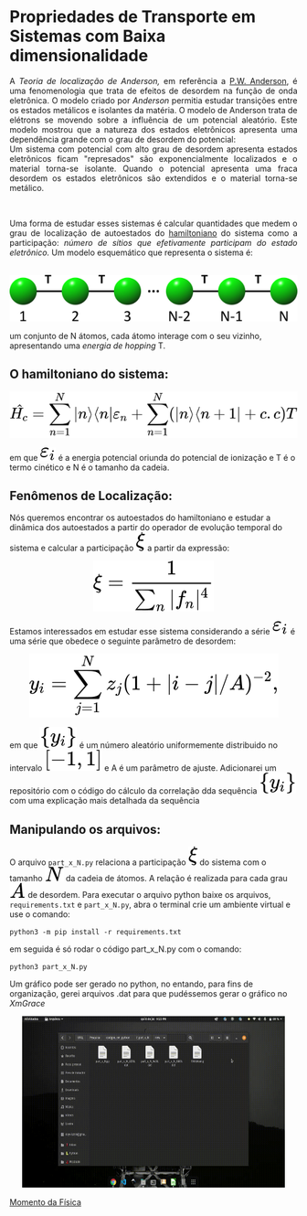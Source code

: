 # Propriedades de Transporte em Sistemas com Baixa dimensionalidade

<div style="text-align: justify">

<p>
A <em>Teoria de localização de Anderson,</em> em referência a <a class="gat" href="https://pt.wikipedia.org/wiki/Philip_Warren_Anderson" title="P.W. Anderson" data-cat="related-question">P.W. Anderson</a>, é uma fenomenologia que trata de efeitos de desordem na função de onda eletrônica. O modelo criado por <em> Anderson</em> permitia estudar transições entre os estados metálicos e isolantes da matéria. O modelo de Anderson trata de elétrons se movendo sobre a influência de um potencial aleatório. Este modelo mostrou que a natureza dos estados eletrônicos apresenta uma dependência grande com o grau de desordem do potencial: <br>
Um sistema com potencial com alto grau de desordem apresenta estados eletrônicos ficam "represados" são exponencialmente localizados e o material torna-se isolante. Quando o potencial apresenta uma fraca desordem os estados eletrônicos são extendidos e o material torna-se metálico. 
</p><br>
<p>
Uma forma de estudar esses sistemas é calcular quantidades que medem o grau de localização de autoestados do <a class="gat" href="https://pt.wikipedia.org/wiki/Sistema_hamiltoniano" title="sistema hamiltoniano" data-cat="related-question">hamiltoniano</a> do sistema como a participação: <em>número de sítios que efetivamente participam do estado eletrônico.</em> Um modelo esquemático que representa o sistema é:
</p>
</div>

<p align="center">
<br>
<img src="img/canalSimples.png"/>
<br>
</p>

um conjunto de N átomos, cada átomo interage com o seu vizinho, apresentando uma *energia de hopping* T.

## O hamiltoniano do sistema:

<div align='center'>
<img src="img/hamiltonian.svg">
</div>

em que  <img src="img/e_i.svg"> é a energia potencial oriunda do potencial de ionização e 
T é o termo cinético e N é o tamanho da cadeia.

## Fenômenos de Localização:

Nós queremos encontrar os autoestados do hamiltoniano e estudar a dinâmica dos autoestados a partir do operador de evolução temporal do sistema e calcular a participação <img src="img/x_i.svg"> a partir da expressão:

<div align='center'>
<img src="img/part.svg">
</div>


Estamos interessados em estudar esse sistema considerando a série 
<img src="img/e_i.svg"> é uma série que obedece o seguinte parâmetro de desordem:

<div align='center'>
<img src="img/autocorr.svg">
</div>

em que <img src="img/y_i.svg"> é um número aleatório uniformemente distribuido no intervalo 
<img src="img/intervalo.svg"> e A é um parâmetro de ajuste. Adicionarei um repositório com o código do cálculo da correlação dda sequência <img src="img/y_i.svg"> com uma explicação mais detalhada da sequência

## Manipulando os arquivos:

O arquivo ```part_x_N.py``` relaciona a participação <img src="img/x_i.svg"> do sistema com o tamanho <img src="img/N.svg"> da cadeia de átomos. A relação é realizada para cada grau <img src="img/A.svg"> de desordem.
Para executar o arquivo python baixe os arquivos, ```requirements.txt``` e ```part_x_N.py```, abra o terminal crie um ambiente virtual e use o comando:

```
python3 -m pip install -r requirements.txt
```

em seguida é só rodar o código part_x_N.py com o comando:

```
python3 part_x_N.py
```
Um gráfico pode ser gerado no python, no entando, para fins de organização, gerei arquivos .dat para que pudéssemos gerar o gráfico no *XmGrace*

<p align="center">
<img width="460" height="300" src="img/xmgrace.gif">
</p>

[Momento da Física](https://www.instagram.com/momentodafisica/)